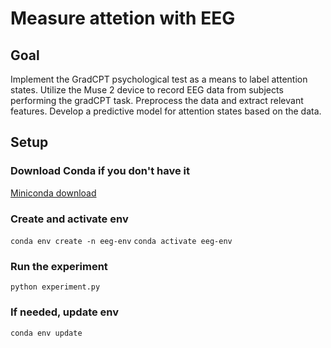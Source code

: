 # Measure attetion with EEG
## Goal
Implement the GradCPT psychological test as a means to label attention states. Utilize the Muse 2 device to record EEG data from subjects performing the gradCPT task. Preprocess the data and extract relevant features. Develop a predictive model for attention states based on the data.

## Setup
### Download Conda if you don't have it 
[Miniconda download](https://docs.anaconda.com/free/miniconda/)

### Create and activate env
`conda env create -n eeg-env`
`conda activate eeg-env`

### Run the experiment
`python experiment.py`

### If needed, update env
`conda env update`
